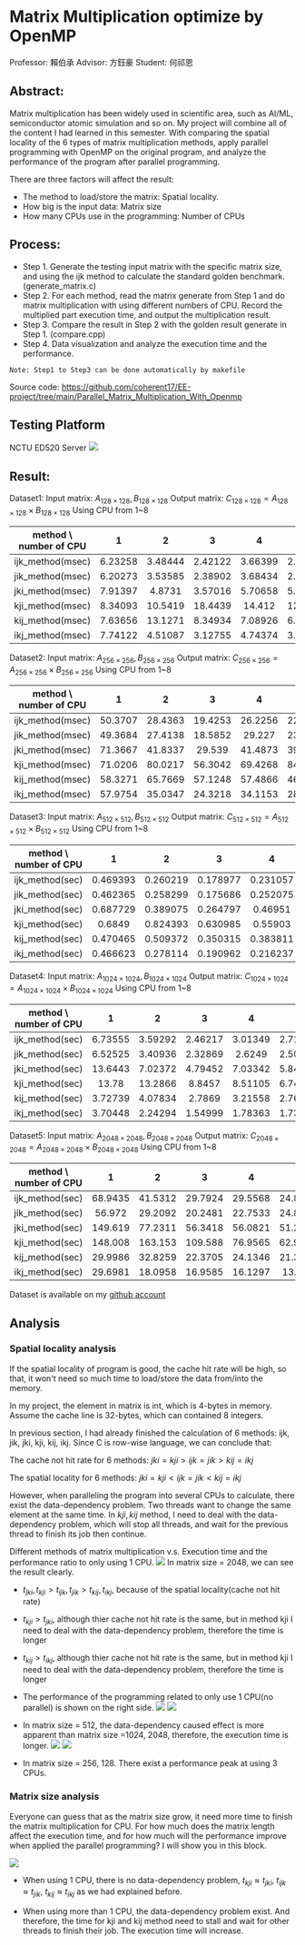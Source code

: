 # Matrix Multiplication optimize by OpenMP
Professor: 賴伯承 Advisor: 方鈺豪 Student: 何祁恩
## Abstract:
Matrix multiplication has been widely used in scientific area, such as AI/ML, semiconductor atomic simulation and so on. My project will combine all of the content I had learned in this semester. With comparing the spatial locality of the 6 types of matrix multiplication methods, apply parallel programming with OpenMP on the original program, and analyze the performance of the program after parallel programming.

There are three factors will affect the result:
*    The method to load/store the matrix: Spatial locality.
*    How big is the input data: Matrix size
*    How many CPUs use in the programming: Number of CPUs 

## Process:
*    Step 1. Generate the testing input matrix with the specific matrix size, and using the ijk method to calculate the standard golden benchmark. (generate_matrix.c)
*    Step 2. For each method, read the matrix generate from Step 1 and do matrix multiplication with using different numbers of CPU. Record the multiplied part execution time, and output the multiplication result.
*    Step 3. Compare the result in Step 2 with the golden result generate in Step 1. (compare.cpp)
*    Step 4. Data visualization and analyze the execution time and the performance.

```
Note: Step1 to Step3 can be done automatically by makefile
```
Source code: https://github.com/coherent17/EE-project/tree/main/Parallel_Matrix_Multiplication_With_Openmp

## Testing Platform
NCTU ED520 Server
![](https://i.imgur.com/tfO461p.png)


## Result:

Dataset1:
Input matrix: $A_{128 \times 128} , B_{128 \times 128}$
Output matrix: $C_{128 \times 128} = A_{128 \times 128} \times B_{128 \times 128}$
Using CPU from 1~8

| method \ number of CPU |    1    |    2    |    3    |    4    |    5    |    6    |    7    |    8    |
|:----------------------:|:-------:|:-------:|:-------:|:-------:|:-------:|:-------:|:-------:|:-------:|
|    ijk_method(msec)    | 6.23258 | 3.48444 | 2.42122 | 3.66399 | 2.97047 | 4.10529 |  6.602  | 7.08917 |
|    jik_method(msec)    | 6.20273 | 3.53585 | 2.38902 | 3.68434 | 2.99653 | 5.02316 | 6.48389 | 6.28814 |
|    jki_method(msec)    | 7.91397 | 4.8731  | 3.57016 | 5.70658 | 5.57047 | 6.50047 | 9.14202 | 8.51715 |
|    kji_method(msec)    | 8.34093 | 10.5419 | 18.4439 | 14.412  | 12.7543 | 11.029  | 14.6607 | 14.2404 |
|    kij_method(msec)    | 7.63656 | 13.1271 | 8.34934 | 7.08926 | 6.72445 | 5.71039 | 10.9151 | 12.1386 |
|    ikj_method(msec)    | 7.74122 | 4.51087 | 3.12755 | 4.74374 | 3.66672 | 4.49126 | 7.00213 |  6.904  |


Dataset2:
Input matrix: $A_{256 \times 256} , B_{256 \times 256}$
Output matrix: $C_{256 \times 256} = A_{256 \times 256} \times B_{256 \times 256}$
Using CPU from 1~8

| method \ number of CPU |    1    |    2    |    3    |    4    |    5    |    6    |    7    |    8    |
|:----------------------:|:-------:|:-------:|:-------:|:-------:|:-------:|:-------:|:-------:|:-------:|
|    ijk_method(msec)    | 50.3707 | 28.4363 | 19.4253 | 26.2256 | 22.9331 | 19.7491 | 25.204  | 26.9415 |
|    jik_method(msec)    | 49.3684 | 27.4138 | 18.5852 | 29.227  | 23.7637 | 21.7219 | 26.0978 | 26.8812 |
|    jki_method(msec)    | 71.3667 | 41.8337 | 29.539  | 41.4873 | 39.2057 | 31.5662 | 38.1923 | 37.1664 |
|    kji_method(msec)    | 71.0206 | 80.0217 | 56.3042 | 69.4268 | 84.9929 | 61.6365 | 61.6339 | 73.0027 |
|    kij_method(msec)    | 58.3271 | 65.7669 | 57.1248 | 57.4866 | 46.6486 | 43.2105 | 54.3688 | 51.0684 |
|    ikj_method(msec)    | 57.9754 | 35.0347 | 24.3218 | 34.1153 | 28.0311 | 23.7492 | 34.1955 | 33.1445 |


Dataset3:
Input matrix: $A_{512 \times 512} , B_{512 \times 512}$
Output matrix: $C_{512 \times 512} = A_{512 \times 512} \times B_{512 \times 512}$
Using CPU from 1~8

| method \ number of CPU |    1     |    2     |    3     |    4     |    5     |    6     |    7     |    8     |
|:----------------------:|:--------:|:--------:|:--------:|:--------:|:--------:|:--------:|:--------:|:--------:|
|    ijk_method(sec)     | 0.469393 | 0.260219 | 0.178977 | 0.231057 | 0.208355 | 0.181413 | 0.193058 | 0.196999 |
|    jik_method(sec)     | 0.462365 | 0.258299 | 0.175686 | 0.252075 | 0.20756  | 0.177817 | 0.191762 | 0.180896 |
|    jki_method(sec)     | 0.687729 | 0.389075 | 0.264797 | 0.46951  | 0.388227 | 0.323517 | 0.362964 | 0.36719  |
|    kji_method(sec)     |  0.6849  | 0.824393 | 0.630985 | 0.55903  | 0.549017 | 0.512134 | 0.515138 | 0.475584 |
|    kij_method(sec)     | 0.470465 | 0.509372 | 0.350315 | 0.383811 | 0.367668 | 0.31437  | 0.359213 | 0.321356 |
|    ikj_method(sec)     | 0.466623 | 0.278114 | 0.190962 | 0.216237 | 0.22334  | 0.188672 | 0.229131 | 0.219322 |

Dataset4:
Input matrix: $A_{1024 \times 1024} , B_{1024 \times 1024}$
Output matrix: $C_{1024 \times 1024} = A_{1024 \times 1024} \times B_{1024 \times 1024}$
Using CPU from 1~8

| method \ number of CPU |    1    |    2    |    3    |    4    |    5    |    6    |    7    |    8    |
|:----------------------:|:-------:|:-------:|:-------:|:-------:|:-------:|:-------:|:-------:|:-------:|
|    ijk_method(sec)     | 6.73555 | 3.59292 | 2.46217 | 3.01349 | 2.71425 | 2.40974 | 2.47131 | 2.49955 |
|    jik_method(sec)     | 6.52525 | 3.40936 | 2.32869 | 2.6249  | 2.50874 | 2.3842  | 2.53106 | 2.39937 |
|    jki_method(sec)     | 13.6443 | 7.02372 | 4.79452 | 7.03342 | 5.84557 | 5.01443 | 5.09439 | 5.07745 |
|    kji_method(sec)     |  13.78  | 13.2866 | 8.8457  | 8.51105 | 6.74901 | 5.72279 | 6.20147 | 5.78616 |
|    kij_method(sec)     | 3.72739 | 4.07834 | 2.7869  | 3.21558 | 2.76459 | 2.45544 | 2.58749 | 2.62601 |
|    ikj_method(sec)     | 3.70448 | 2.24294 | 1.54999 | 1.78363 | 1.73262 | 1.51377 | 1.59178 | 1.53354 |

Dataset5:
Input matrix: $A_{2048 \times 2048} , B_{2048 \times 2048}$
Output matrix: $C_{2048 \times 2048} = A_{2048 \times 2048} \times B_{2048 \times 2048}$
Using CPU from 1~8

| method \ number of CPU |    1    |    2    |    3    |    4    |    5    |    6    |    7    |    8    |
|:----------------------:|:-------:|:-------:|:-------:|:-------:|:-------:|:-------:|:-------:|:-------:|
|    ijk_method(sec)     | 68.9435 | 41.5312 | 29.7924 | 29.5568 | 24.8442 |  23.83  | 23.7694 | 23.4177 |
|    jik_method(sec)     | 56.972  | 29.2092 | 20.2481 | 22.7533 | 24.8208 | 21.0675 | 21.4958 | 21.1524 |
|    jki_method(sec)     | 149.619 | 77.2311 | 56.3418 | 56.0821 | 51.2179 | 47.9171 | 48.2322 | 48.1841 |
|    kji_method(sec)     | 148.008 | 163.153 | 109.588 | 76.9565 | 62.9118 | 52.6488 | 54.4916 | 54.172  |
|    kij_method(sec)     | 29.9986 | 32.8259 | 22.3705 | 24.1346 | 21.3529 | 19.3978 | 19.6348 | 19.8231 |
|    ikj_method(sec)     | 29.6981 | 18.0958 | 16.9585 | 16.1297 | 13.886  | 11.9556 | 12.0732 | 12.0618 |

Dataset is available on my [github account](https://github.com/coherent17/EE-project/tree/main/Parallel_Matrix_Multiplication_With_Openmp/Data_visualization)

## Analysis

### Spatial locality analysis
If the spatial locality of program is good, the cache hit rate will be high, so that, it won't need so much time to load/store the data from/into the memory.

In my project, the element in matrix is int, which is 4-bytes in memory. Assume the cache line is 32-bytes, which can contained 8 integers.

In previous section, I had already finished the calculation of 6 methods: ijk, jik, jki, kji, kij, ikj. Since C is row-wise language, we can conclude that:

The cache not hit rate for 6 methods: $jki = kji > ijk = jik > kij = ikj$

The spatial locality for 6 methods: $jki = kji < ijk = jik < kij = ikj$

However, when paralleling the program into several CPUs to calculate, there exist the data-dependency problem. Two threads want to change the same element at the same time. In $kji,kij$ method, I need to deal with the data-dependency problem, which will stop all threads, and wait for the previous thread to finish its job then continue.


Different methods of matrix multiplication v.s. Execution time and the performance ratio to only using 1 CPU.
![](https://i.imgur.com/tdseloF.png)
In matrix size = 2048, we can see the result clearly.
*    $t_{jki},t_{kji}>t_{ijk},t_{jik}>t_{kij},t_{ikj}$, because of the spatial locality(cache not hit rate)
*    $t_{kji}>t_{jki}$, although thier cache not hit rate is the same, but in method kji I need to deal with the data-dependency problem, therefore the time is longer
*    $t_{kij}>t_{ikj}$, although thier cache not hit rate is the same, but in method kji I need to deal with the data-dependency problem, therefore the time is longer
*    The performance of the programming related to only use 1 CPU(no parallel) is shown on the right side. 
![](https://i.imgur.com/BukGR6V.png)
![](https://i.imgur.com/mVxhluo.png)
*    In matrix size = 512, the data-dependency caused effect is more apparent than matrix size =1024, 2048, therefore, the execution time is longer.
![](https://i.imgur.com/N49qeZZ.png)
![](https://i.imgur.com/gUv0x6j.png)

*    In matrix size = 256, 128. There exist a performance peak at using 3 CPUs.


### Matrix size analysis
Everyone can guess that as the matrix size grow, it need more time to finish the matrix multiplication for CPU. For how much does the matrix length affect the execution time, and for how much will the performance improve when applied the parallel programming? I will show you in this block.

![](https://i.imgur.com/gAhQsoV.png)

*    When using 1 CPU, there is no data-dependency problem, $t_{kji}\approx t_{jki}$, $t_{ijk}\approx t_{jik}$, $t_{kij}\approx t_{ikj}$ as we had explained before.

*    When using more than 1 CPU, the data-dependency problem exist. And therefore, the time for kji and kij method need to stall and wait for other threads to finish their job. The execution time will increase.